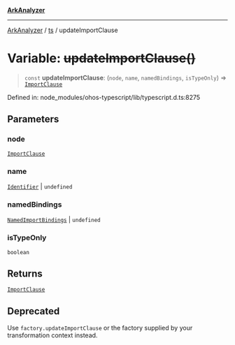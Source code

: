 [**ArkAnalyzer**](../../../../README.md)

***

[ArkAnalyzer](../../../../globals.md) / [ts](../README.md) / updateImportClause

# Variable: ~~updateImportClause()~~

> `const` **updateImportClause**: (`node`, `name`, `namedBindings`, `isTypeOnly`) => [`ImportClause`](../interfaces/ImportClause.md)

Defined in: node\_modules/ohos-typescript/lib/typescript.d.ts:8275

## Parameters

### node

[`ImportClause`](../interfaces/ImportClause.md)

### name

[`Identifier`](../interfaces/Identifier.md) | `undefined`

### namedBindings

[`NamedImportBindings`](../type-aliases/NamedImportBindings.md) | `undefined`

### isTypeOnly

`boolean`

## Returns

[`ImportClause`](../interfaces/ImportClause.md)

## Deprecated

Use `factory.updateImportClause` or the factory supplied by your transformation context instead.
